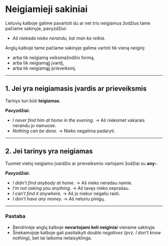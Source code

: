 # Neigiamieji sakiniai

Lietuvių kalboje galime pavartoti du ar net tris neigiamus žodžius tame pačiame sakinyje, pavyzdžiui:  

- *Aš niekada nieko nerandu, kai man ko reikia.*

Anglų kalboje tame pačiame sakinyje galima vartoti tik vieną neiginį:  
- arba tik neigiamą veiksmažodžio formą,  
- arba tik neigiamąjį įvardį,  
- arba tik neigiamąjį prieveiksmį.  

---

## 1. Jei yra neigiamasis įvardis ar prieveiksmis
Tarinys turi būti **teigiamas**.

**Pavyzdžiai:**
- *I never find him at home in the evening.* → Aš niekomet vakarais nerandu jo namuose.  
- *Nothing can be done.* → Nieko negalima padaryti.  

---

## 2. Jei tarinys yra neigiamas
Tuomet vietoj neigiamo įvardžio ar prieveiksmio vartojami žodžiai su **any-**.

**Pavyzdžiai:**
- *I didn’t find anybody at home.* → Aš nieko neradau namie.  
- *I’m not asking you anything.* → Aš tavęs nieko neprašau.  
- *I can’t find it anywhere.* → Aš jo niekur negaliu rasti.  
- *I don’t have any money.* → Aš neturiu pinigų.  

---

### Pastaba
- Bendrinėje anglų kalboje **nevartojami keli neiginiai** viename sakinyje.  
- Šnekamojoje kalboje gali pasitaikyti *double negatives* (pvz. *I don’t know nothing*), bet tai laikoma netaisyklinga.


